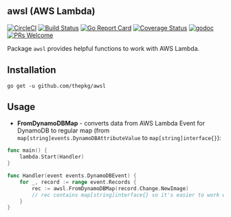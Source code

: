 awsl (AWS Lambda)
-

[![CircleCI](https://circleci.com/gh/thepkg/awsl.svg?style=svg)](https://circleci.com/gh/thepkg/awsl)
[![Build Status](https://travis-ci.org/thepkg/awsl.svg?branch=master)](https://travis-ci.org/thepkg/awsl)
[![Go Report Card](https://goreportcard.com/badge/github.com/thepkg/awsl)](https://goreportcard.com/report/github.com/thepkg/awsl)
[![Coverage Status](https://coveralls.io/repos/github/thepkg/awsl/badge.svg?branch=master)](https://coveralls.io/github/thepkg/awsl?branch=master)
[![godoc](https://godoc.org/github.com/thepkg/awsl?status.svg)](https://godoc.org/github.com/thepkg/awsl)
[![PRs Welcome](https://img.shields.io/badge/PRs-welcome-brightgreen.svg?style=flat)](http://makeapullrequest.com)

Package `awsl` provides helpful functions to work with AWS Lambda.

## Installation

````
go get -u github.com/thepkg/awsl
````

## Usage

* **FromDynamoDBMap** - converts data from AWS Lambda Event for DynamoDB to regular map
(from `map[string]events.DynamoDBAttributeValue` to `map[string]interface{}`):

````go
func main() {
	lambda.Start(Handler)
}

func Handler(event events.DynamoDBEvent) {
	for _, record := range event.Records {
		rec := awsl.FromDynamoDBMap(record.Change.NewImage)
		// rec contains map[string]interface{} so it's easier to work with data!
	}
}
````
